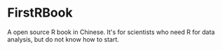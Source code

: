 # FirstRBook
A open source R book in Chinese. It's for scientists who need R for data analysis, but do not know how to start.
